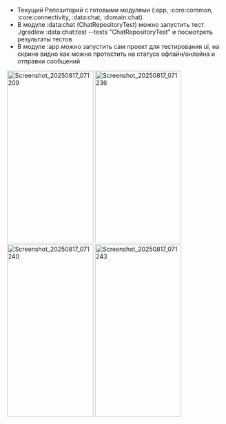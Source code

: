 - Текущий Репозиторий с готовыми модулями (:app, :core:common, :core:connectivity, :data:chat, :domain:chat)
- В модуле :data:chat (ChatRepositoryTest) можно запустить тест ./gradlew :data:chat:test --tests "ChatRepositoryTest" и посмотреть результаты тестов
- В модуле :app можно запустить сам проект для тестирования ui, на скрине видно как можно протестить на статусе офлайн/онлайна и отправки сообщений 

<img width="200" height="400" alt="Screenshot_20250817_071209" src="https://github.com/user-attachments/assets/2595b7f5-77ac-48c7-beed-0396a845f3fc" />
<img width="200" height="400" alt="Screenshot_20250817_071236" src="https://github.com/user-attachments/assets/86801aa7-1bfb-4208-8bc9-9ad4b9d39af2" />
<img width="200" height="400" alt="Screenshot_20250817_071240" src="https://github.com/user-attachments/assets/3a6d0eac-0065-4a5b-9aff-c793a1af7385" />
<img width="200" height="400" alt="Screenshot_20250817_071243" src="https://github.com/user-attachments/assets/fb06115b-b2c3-40d3-96b7-5c973bb9ebd7" />
